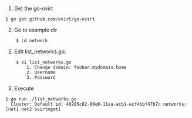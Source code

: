 1. Get the go-ovirt
```
$ go get github.com/ovirt/go-ovirt
```

2. Go to example dir
```
    $ cd network
```

2. Edit list_networks.go:
```
    $ vi list_networks.go
        1. Change domain: foobar.mydomain.home
        2. Username
        3. Password
```
3. Execute
```
$ go run ./list_networks.go
  Cluster: Default id: 40285c82-00e0-11ea-acb1-ecf4bbf47b7c networks: [net1 net2 ovirtmgmt]
```
